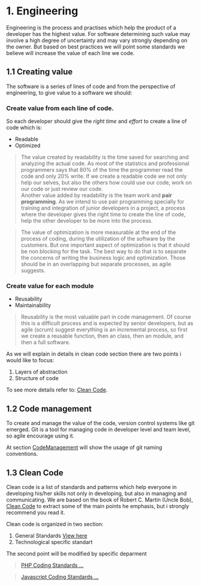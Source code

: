 # 1. Engineering

Engineering is the process and practises which help the product of a developer has the highest value. For software determining such value may involve a high degree of uncertainty and may vary strongly depending on the owner. But based on best practices we will point some standards we believe will increase the value of each line we code.

## 1.1 Creating value

The software is a series of lines of code and from the perspective of engineering, to give value to a software we should:

### Create value from each line of code.

So each developer should give the _right time_ and _effort_ to create a line of code which is:

- Readable
- Optimized

> The value created by readability is the time saved for searching and analyzing the actual code. As most of the statistics and professional programmers says that 80% of the time the programmer read the code and only 20% write. If we create a readable code we not only help our selves, but also the others how could use our code, work on our code or just review our code.
> <br>
> Another value added by readability is the team work and **pair programming**. As we intend to use pair programming specially for training and integration of junior developers in a project, a process where the developer gives the right time to create the line of code, help the other developer to be more into the process.

> The value of optimization is more measurable at the end of the process of coding, during the utilization of the software by the customers. But one important aspect of optimization is that it should be non blocking for the task. The best way to do that is to separate the concerns of writing the business logic and optimization. Those should be in an overlapping but separate processes, as agile suggests.

### Create value for each module

- Reusability
- Maintainability

> Reusability is the most valuable part in code management.
> Of course this is a difficult process and is expected by senior developers, but as agile (scrum) suggest everything is an incremental process, so first we create a reusable function, then an class, then an module, and then a full software.

As we will explain in details in clean code section there are two points i would like to focus:

1. Layers of abstraction
2. Structure of code

To see more details refer to: [Clean Code](./Engineering/CleanCode).

## 1.2 Code management

To create and manage the value of the code, version control systems like git emerged. Git is a tool for managing code in developer level and team level, so agile encourage using it.

At section [CodeManagement](./Engineering/CodeManagement) will show the usage of git naming conventions.

## 1.3 Clean Code

Clean code is a list of standards and patterns which help everyone in developing his/her skills not only in developing, but also in managing and communicating. We are based on the book of Robert C. Martin (Uncle Bob), [Clean Code](./CleanCodeBook) to extract some of the main points he emphasis, but i strongly recommend you read it.

Clean code is organized in two section:

1. General Standards [View here](./Engineering/CleanCode)
2. Technological specific standart

The second point will be modified by specific deparment

> [PHP Coding Standards ...](./Engineering/CleanCode/php)

> [Javascript Coding Standards ...](./Engineering/CleanCode/js)
